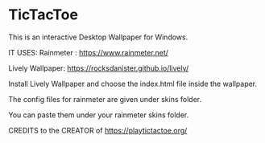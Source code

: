 # TicTacToe

This is an interactive Desktop Wallpaper for Windows.

IT USES:
  Rainmeter : https://www.rainmeter.net/
  
  
  Lively Wallpaper: https://rocksdanister.github.io/lively/
  
  
  Install Lively Wallpaper and choose the index.html file inside the wallpaper.
  
  The config files for rainmeter are given under skins folder.
  
  
  You can paste them under your rainmeter skins folder.
  
  
  CREDITS to the CREATOR of https://playtictactoe.org/ 
